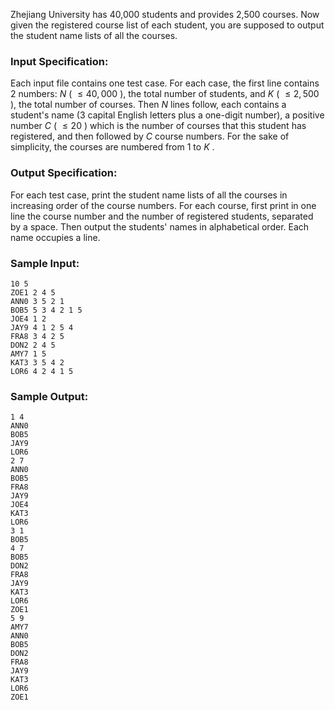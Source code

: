 <!-- Title
Student List for Course (25)
-->
Zhejiang University has 40,000 students and provides 2,500 courses. Now given
the registered course list of each student, you are supposed to output the
student name lists of all the courses.

### Input Specification:

Each input file contains one test case. For each case, the first line contains
2 numbers: $N$ ( $\le 40,000$ ), the total number of students, and $K$ ( $\le
2,500$ ), the total number of courses. Then $N$ lines follow, each contains a
student's name (3 capital English letters plus a one-digit number), a positive
number $C$ ( $\le 20$ ) which is the number of courses that this student has
registered, and then followed by $C$ course numbers. For the sake of
simplicity, the courses are numbered from 1 to $K$ .

### Output Specification:

For each test case, print the student name lists of all the courses in
increasing order of the course numbers. For each course, first print in one
line the course number and the number of registered students, separated by a
space. Then output the students' names in alphabetical order. Each name
occupies a line.

### Sample Input:

    
    
    10 5
    ZOE1 2 4 5
    ANN0 3 5 2 1
    BOB5 5 3 4 2 1 5
    JOE4 1 2
    JAY9 4 1 2 5 4
    FRA8 3 4 2 5
    DON2 2 4 5
    AMY7 1 5
    KAT3 3 5 4 2
    LOR6 4 2 4 1 5

### Sample Output:

    
    
    1 4
    ANN0
    BOB5
    JAY9
    LOR6
    2 7
    ANN0
    BOB5
    FRA8
    JAY9
    JOE4
    KAT3
    LOR6
    3 1
    BOB5
    4 7
    BOB5
    DON2
    FRA8
    JAY9
    KAT3
    LOR6
    ZOE1
    5 9
    AMY7
    ANN0
    BOB5
    DON2
    FRA8
    JAY9
    KAT3
    LOR6
    ZOE1

